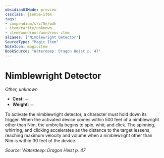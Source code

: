 ```yaml
---
obsidianUIMode: preview
cssclass: json5e-item
tags:
- compendium/src/5e/wdh
- item/rarity/unknown
- item/wondrous/wondrous-item
aliases: ["Nimblewright Detector"]
SourceType: "Magic Item"
NoteIcon: magicitem
BookSource: "Waterdeep: Dragon Heist p. 47"
---
```

# Nimblewright Detector
*Other, unknown*  

- **Cost**: ⏤
- **Weight**: ⏤

To activate the nimblewright detector, a character must hold down its trigger. When the activated device comes within 500 feet of a nimblewright other than Nim, the umbrella begins to spin, whir, and click. The spinning, whirring, and clicking accelerates as the distance to the target lessens, reaching maximum velocity and volume when a nimblewright other than Nim is within 30 feet of the device.

*Source: Waterdeep: Dragon Heist p. 47*
